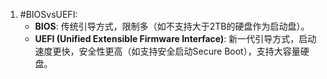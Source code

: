 1. #BIOSvsUEFI: 
    *   **BIOS**: 传统引导方式，限制多（如不支持大于2TB的硬盘作为启动盘）。
    *   **UEFI (Unified Extensible Firmware Interface)**: 新一代引导方式，启动速度更快，安全性更高（如支持安全启动Secure Boot），支持大容量硬盘。

